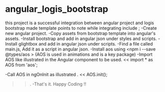 # angular_logis_bootstrap
this project is a successful integration between angular project and logis bootstrap made template
points to note while integrating include ;
-Create new angular project.
-Copy assets from bootstrap template into angular's assets.
-Install bootstrap and add in angular json under styles and scripts.
-Install glightbox and add in angular json under scripts.
-Find a file called main.js, Add it as a script in angular json. 
-Install aos using <npm i --save @types/aos > (AOS is used in animations and is a key package)
-Import AOS like illustrated in the Angular component to be used.
<<
import * as AOS from 'aos';
>>
-Call AOS in ngOnInit as illustrated .
<<
AOS.init();
>>.
-That's it. Happy Coding !!
